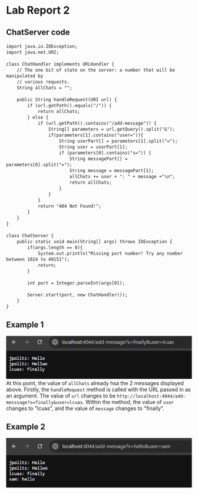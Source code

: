 # Lab Report 2

## ChatServer code
```
import java.io.IOException;
import java.net.URI;

class ChatHandler implements URLHandler {
    // The one bit of state on the server: a number that will be manipulated by
    // various requests.
    String allChats = "";

    public String handleRequest(URI url) {
        if (url.getPath().equals("/")) {
            return allChats;
        } else {
            if (url.getPath().contains("/add-message")) {
                String[] parameters = url.getQuery().split("&");
                if(parameters[1].contains("user=")){
                    String userPart[] = parameters[1].split("=");
                    String user = userPart[1];
                    if (parameters[0].contains("s=")) {
                        String messagePart[] = parameters[0].split("=");
                        String message = messagePart[1];
                        allChats += user + ": " + message +"\n";
                        return allChats;
                    }
                }
            }
            return "404 Not Found!";
        }
    }
}

class ChatServer {
    public static void main(String[] args) throws IOException {
        if(args.length == 0){
            System.out.println("Missing port number! Try any number between 1024 to 49151");
            return;
        }

        int port = Integer.parseInt(args[0]);

        Server.start(port, new ChatHandler());
    }
}
```

## Example 1

![First Message](Lab2Pics/FirstMsg.png)
At this point, the value of `allChats` already hsa the 2 messages displayed above. Firstly, the `handleRequest` method is called with the URL passed in as an argument. The value of `url` changes to be `http://localhost:4044/add-messsage?s=finally&user=lcuas`. Within the method, the value of `user` changes to "lcuas", and the value of `message` changes to "finally".


## Example 2
![Second Message](Lab2Pics/SecondMsg.png)
